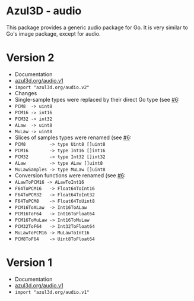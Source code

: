 # Azul3D - audio #
This package provides a generic audio package for Go. It is very similar to Go's image package, except for audio.

# Version 2 #
* Documentation
 * [azul3d.org/audio.v1](http://azul3d.org/audio.v2)
 * `import "azul3d.org/audio.v2"`
* Changes
 * Single-sample types were replaced by their direct Go type (see [#6](https://github.com/azul3d/audio/issues/6):
  * `PCM8  -> uint8`
  * `PCM16 -> int16`
  * `PCM32 -> int32`
  * `ALaw  -> uint8`
  * `MuLaw -> uint8`
 * Slices of samples types were renamed (see [#6](https://github.com/azul3d/audio/issues/6):
  * `PCM8         -> type Uint8 []uint8`
  * `PCM16        -> type Int16 []int16`
  * `PCM32        -> type Int32 []int32`
  * `ALaw         -> type ALaw []uint8`
  * `MuLawSamples -> type MuLaw []uint8`
 * Conversion functions were renamed (see [#6](https://github.com/azul3d/audio/issues/6):
  * `ALawToPCM16 -> ALawToInt16`
  * `F64ToPCM16   -> Float64ToInt16`
  * `F64ToPCM32   -> Float64ToInt32`
  * `F64ToPCM8    -> Float64ToUint8`
  * `PCM16ToALaw  -> Int16ToALaw`
  * `PCM16ToF64   -> Int16ToFloat64`
  * `PCM16ToMuLaw -> Int16ToMuLaw`
  * `PCM32ToF64   -> Int32ToFloat64`
  * `MuLawToPCM16 -> MuLawToInt16`
  * `PCM8ToF64    -> Uint8ToFloat64`

# Version 1 #
* Documentation
 * [azul3d.org/audio.v1](http://azul3d.org/audio.v1)
 * `import "azul3d.org/audio.v1"`

